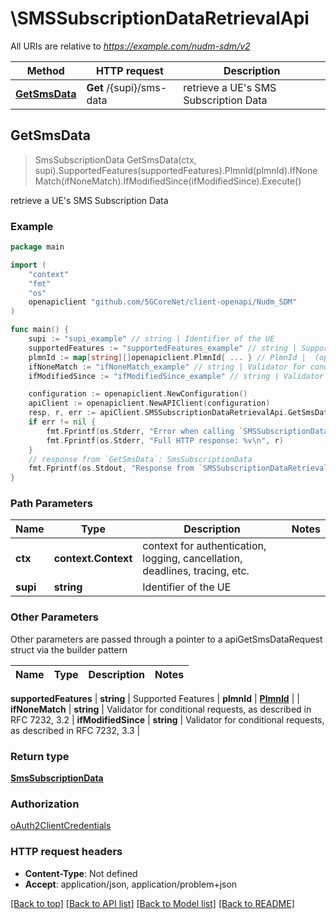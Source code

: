# \SMSSubscriptionDataRetrievalApi

All URIs are relative to *https://example.com/nudm-sdm/v2*

Method | HTTP request | Description
------------- | ------------- | -------------
[**GetSmsData**](SMSSubscriptionDataRetrievalApi.md#GetSmsData) | **Get** /{supi}/sms-data | retrieve a UE&#39;s SMS Subscription Data



## GetSmsData

> SmsSubscriptionData GetSmsData(ctx, supi).SupportedFeatures(supportedFeatures).PlmnId(plmnId).IfNoneMatch(ifNoneMatch).IfModifiedSince(ifModifiedSince).Execute()

retrieve a UE's SMS Subscription Data

### Example

```go
package main

import (
    "context"
    "fmt"
    "os"
    openapiclient "github.com/5GCoreNet/client-openapi/Nudm_SDM"
)

func main() {
    supi := "supi_example" // string | Identifier of the UE
    supportedFeatures := "supportedFeatures_example" // string | Supported Features (optional)
    plmnId := map[string][]openapiclient.PlmnId{ ... } // PlmnId |  (optional)
    ifNoneMatch := "ifNoneMatch_example" // string | Validator for conditional requests, as described in RFC 7232, 3.2 (optional)
    ifModifiedSince := "ifModifiedSince_example" // string | Validator for conditional requests, as described in RFC 7232, 3.3 (optional)

    configuration := openapiclient.NewConfiguration()
    apiClient := openapiclient.NewAPIClient(configuration)
    resp, r, err := apiClient.SMSSubscriptionDataRetrievalApi.GetSmsData(context.Background(), supi).SupportedFeatures(supportedFeatures).PlmnId(plmnId).IfNoneMatch(ifNoneMatch).IfModifiedSince(ifModifiedSince).Execute()
    if err != nil {
        fmt.Fprintf(os.Stderr, "Error when calling `SMSSubscriptionDataRetrievalApi.GetSmsData``: %v\n", err)
        fmt.Fprintf(os.Stderr, "Full HTTP response: %v\n", r)
    }
    // response from `GetSmsData`: SmsSubscriptionData
    fmt.Fprintf(os.Stdout, "Response from `SMSSubscriptionDataRetrievalApi.GetSmsData`: %v\n", resp)
}
```

### Path Parameters


Name | Type | Description  | Notes
------------- | ------------- | ------------- | -------------
**ctx** | **context.Context** | context for authentication, logging, cancellation, deadlines, tracing, etc.
**supi** | **string** | Identifier of the UE | 

### Other Parameters

Other parameters are passed through a pointer to a apiGetSmsDataRequest struct via the builder pattern


Name | Type | Description  | Notes
------------- | ------------- | ------------- | -------------

 **supportedFeatures** | **string** | Supported Features | 
 **plmnId** | [**PlmnId**](PlmnId.md) |  | 
 **ifNoneMatch** | **string** | Validator for conditional requests, as described in RFC 7232, 3.2 | 
 **ifModifiedSince** | **string** | Validator for conditional requests, as described in RFC 7232, 3.3 | 

### Return type

[**SmsSubscriptionData**](SmsSubscriptionData.md)

### Authorization

[oAuth2ClientCredentials](../README.md#oAuth2ClientCredentials)

### HTTP request headers

- **Content-Type**: Not defined
- **Accept**: application/json, application/problem+json

[[Back to top]](#) [[Back to API list]](../README.md#documentation-for-api-endpoints)
[[Back to Model list]](../README.md#documentation-for-models)
[[Back to README]](../README.md)

